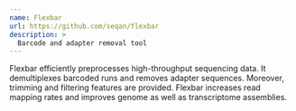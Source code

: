```yaml
---
name: Flexbar
url: https://github.com/seqan/flexbar
description: >
  Barcode and adapter removal tool
---
```


Flexbar efficiently preprocesses high-throughput sequencing data. It demultiplexes
barcoded runs and removes adapter sequences. Moreover, trimming and filtering features are provided.
Flexbar increases read mapping rates and improves genome as well as transcriptome assemblies.

